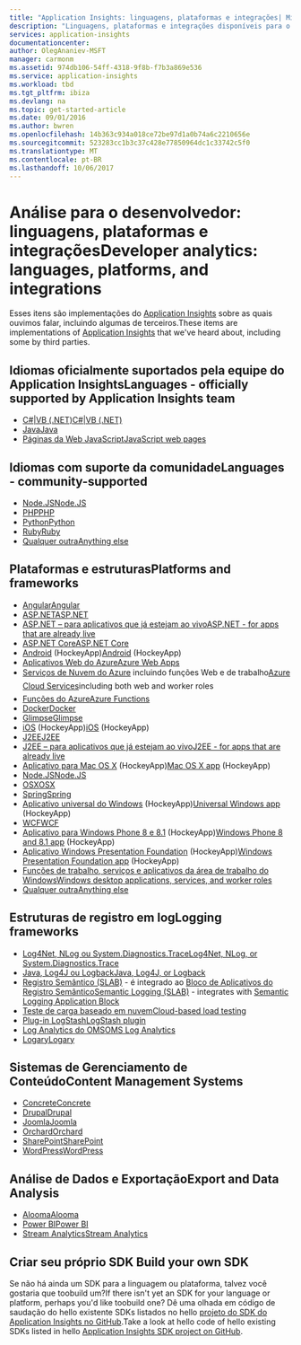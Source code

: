 ```yaml
---
title: "Application Insights: linguagens, plataformas e integrações| Microsoft Docs"
description: "Linguagens, plataformas e integrações disponíveis para o Application Insights"
services: application-insights
documentationcenter: 
author: OlegAnaniev-MSFT
manager: carmonm
ms.assetid: 974db106-54ff-4318-9f8b-f7b3a869e536
ms.service: application-insights
ms.workload: tbd
ms.tgt_pltfrm: ibiza
ms.devlang: na
ms.topic: get-started-article
ms.date: 09/01/2016
ms.author: bwren
ms.openlocfilehash: 14b363c934a018ce72be97d1a0b74a6c2210656e
ms.sourcegitcommit: 523283cc1b3c37c428e77850964dc1c33742c5f0
ms.translationtype: MT
ms.contentlocale: pt-BR
ms.lasthandoff: 10/06/2017
---
```

# <a name="developer-analytics-languages-platforms-and-integrations"></a><span data-ttu-id="da17a-103">Análise para o desenvolvedor: linguagens, plataformas e integrações</span><span class="sxs-lookup"><span data-stu-id="da17a-103">Developer analytics: languages, platforms, and integrations</span></span>
<span data-ttu-id="da17a-104">Esses itens são implementações do [Application Insights](app-insights-overview.md) sobre as quais ouvimos falar, incluindo algumas de terceiros.</span><span class="sxs-lookup"><span data-stu-id="da17a-104">These items are implementations of [Application Insights](app-insights-overview.md) that we've heard about, including some by third parties.</span></span>

## <a name="languages---officially-supported-by-application-insights-team"></a><span data-ttu-id="da17a-105">Idiomas oficialmente suportados pela equipe do Application Insights</span><span class="sxs-lookup"><span data-stu-id="da17a-105">Languages - officially supported by Application Insights team</span></span>
* [<span data-ttu-id="da17a-106">C#|VB (.NET)</span><span class="sxs-lookup"><span data-stu-id="da17a-106">C#|VB (.NET)</span></span>](app-insights-asp-net.md)
* [<span data-ttu-id="da17a-107">Java</span><span class="sxs-lookup"><span data-stu-id="da17a-107">Java</span></span>](app-insights-java-get-started.md)
* [<span data-ttu-id="da17a-108">Páginas da Web JavaScript</span><span class="sxs-lookup"><span data-stu-id="da17a-108">JavaScript web pages</span></span>](app-insights-javascript.md)

## <a name="languages---community-supported"></a><span data-ttu-id="da17a-109">Idiomas com suporte da comunidade</span><span class="sxs-lookup"><span data-stu-id="da17a-109">Languages - community-supported</span></span>
* [<span data-ttu-id="da17a-110">Node.JS</span><span class="sxs-lookup"><span data-stu-id="da17a-110">Node.JS</span></span>](https://github.com/Microsoft/ApplicationInsights-node.js)
* [<span data-ttu-id="da17a-111">PHP</span><span class="sxs-lookup"><span data-stu-id="da17a-111">PHP</span></span>](https://github.com/Microsoft/ApplicationInsights-PHP)
* [<span data-ttu-id="da17a-112">Python</span><span class="sxs-lookup"><span data-stu-id="da17a-112">Python</span></span>](https://pypi.python.org/pypi/applicationinsights/0.1.0)
* [<span data-ttu-id="da17a-113">Ruby</span><span class="sxs-lookup"><span data-stu-id="da17a-113">Ruby</span></span>](https://rubygems.org/gems/application_insights)
* [<span data-ttu-id="da17a-114">Qualquer outra</span><span class="sxs-lookup"><span data-stu-id="da17a-114">Anything else</span></span>](#projects)

## <a name="platforms-and-frameworks"></a><span data-ttu-id="da17a-115">Plataformas e estruturas</span><span class="sxs-lookup"><span data-stu-id="da17a-115">Platforms and frameworks</span></span>
* [<span data-ttu-id="da17a-116">Angular</span><span class="sxs-lookup"><span data-stu-id="da17a-116">Angular</span></span>](https://www.npmjs.com/package/angular-applicationinsights)
* [<span data-ttu-id="da17a-117">ASP.NET</span><span class="sxs-lookup"><span data-stu-id="da17a-117">ASP.NET</span></span>](app-insights-asp-net.md)
* [<span data-ttu-id="da17a-118">ASP.NET – para aplicativos que já estejam ao vivo</span><span class="sxs-lookup"><span data-stu-id="da17a-118">ASP.NET - for apps that are already live</span></span>](app-insights-monitor-performance-live-website-now.md)
* [<span data-ttu-id="da17a-119">ASP.NET Core</span><span class="sxs-lookup"><span data-stu-id="da17a-119">ASP.NET Core</span></span>](app-insights-asp-net-core.md)
* <span data-ttu-id="da17a-120">[Android](https://github.com/Microsoft/ApplicationInsights-Android) (HockeyApp)</span><span class="sxs-lookup"><span data-stu-id="da17a-120">[Android](https://github.com/Microsoft/ApplicationInsights-Android) (HockeyApp)</span></span>
* [<span data-ttu-id="da17a-121">Aplicativos Web do Azure</span><span class="sxs-lookup"><span data-stu-id="da17a-121">Azure Web Apps</span></span>](app-insights-azure-web-apps.md)
* <span data-ttu-id="da17a-122">[Serviços de Nuvem do Azure](app-insights-cloudservices.md)&#151; incluindo funções Web e de trabalho</span><span class="sxs-lookup"><span data-stu-id="da17a-122">[Azure Cloud Services](app-insights-cloudservices.md)&#151;including both web and worker roles</span></span>
* [<span data-ttu-id="da17a-123">Funções do Azure</span><span class="sxs-lookup"><span data-stu-id="da17a-123">Azure Functions</span></span>](https://github.com/christopheranderson/azure-functions-app-insights-sample)
* [<span data-ttu-id="da17a-124">Docker</span><span class="sxs-lookup"><span data-stu-id="da17a-124">Docker</span></span>](app-insights-docker.md)
* [<span data-ttu-id="da17a-125">Glimpse</span><span class="sxs-lookup"><span data-stu-id="da17a-125">Glimpse</span></span>](https://azure.microsoft.com/blog/glimpse-application-insights/)
* <span data-ttu-id="da17a-126">[iOS](https://github.com/Microsoft/ApplicationInsights-iOS) (HockeyApp)</span><span class="sxs-lookup"><span data-stu-id="da17a-126">[iOS](https://github.com/Microsoft/ApplicationInsights-iOS) (HockeyApp)</span></span>
* [<span data-ttu-id="da17a-127">J2EE</span><span class="sxs-lookup"><span data-stu-id="da17a-127">J2EE</span></span>](app-insights-java-get-started.md)
* [<span data-ttu-id="da17a-128">J2EE – para aplicativos que já estejam ao vivo</span><span class="sxs-lookup"><span data-stu-id="da17a-128">J2EE - for apps that are already live</span></span>](app-insights-java-live.md)
* <span data-ttu-id="da17a-129">[Aplicativo para Mac OS X](https://support.hockeyapp.net/kb/client-integration-ios-mac-os-x-tvos/hockeyapp-for-mac-os-x) (HockeyApp)</span><span class="sxs-lookup"><span data-stu-id="da17a-129">[Mac OS X app](https://support.hockeyapp.net/kb/client-integration-ios-mac-os-x-tvos/hockeyapp-for-mac-os-x) (HockeyApp)</span></span>
* [<span data-ttu-id="da17a-130">Node.JS</span><span class="sxs-lookup"><span data-stu-id="da17a-130">Node.JS</span></span>](https://www.npmjs.com/package/applicationinsights)
* [<span data-ttu-id="da17a-131">OSX</span><span class="sxs-lookup"><span data-stu-id="da17a-131">OSX</span></span>](https://github.com/Microsoft/ApplicationInsights-OSX)
* [<span data-ttu-id="da17a-132">Spring</span><span class="sxs-lookup"><span data-stu-id="da17a-132">Spring</span></span>](http://joe.blog.freemansoft.com/2015/12/enabling-microsoft-application-insight.html)
* <span data-ttu-id="da17a-133">[Aplicativo universal do Windows](https://support.hockeyapp.net/kb/client-integration-windows-and-windows-phone/how-to-create-an-app-for-uwp) (HockeyApp)</span><span class="sxs-lookup"><span data-stu-id="da17a-133">[Universal Windows app](https://support.hockeyapp.net/kb/client-integration-windows-and-windows-phone/how-to-create-an-app-for-uwp) (HockeyApp)</span></span>
* [<span data-ttu-id="da17a-134">WCF</span><span class="sxs-lookup"><span data-stu-id="da17a-134">WCF</span></span>](https://github.com/Microsoft/ApplicationInsights-SDK-Labs/blob/master/WCF/readme.md)
* <span data-ttu-id="da17a-135">[Aplicativo para Windows Phone 8 e 8.1](https://support.hockeyapp.net/kb/client-integration-windows-and-windows-phone/hockeyapp-for-windows-phone-silverlight-apps-80-and-81) (HockeyApp)</span><span class="sxs-lookup"><span data-stu-id="da17a-135">[Windows Phone 8 and 8.1 app](https://support.hockeyapp.net/kb/client-integration-windows-and-windows-phone/hockeyapp-for-windows-phone-silverlight-apps-80-and-81) (HockeyApp)</span></span>
* <span data-ttu-id="da17a-136">[Aplicativo Windows Presentation Foundation](https://support.hockeyapp.net/kb/client-integration-windows-and-windows-phone/hockeyapp-for-windows-wpf-apps) (HockeyApp)</span><span class="sxs-lookup"><span data-stu-id="da17a-136">[Windows Presentation Foundation app](https://support.hockeyapp.net/kb/client-integration-windows-and-windows-phone/hockeyapp-for-windows-wpf-apps) (HockeyApp)</span></span>
* [<span data-ttu-id="da17a-137">Funções de trabalho, serviços e aplicativos da área de trabalho do Windows</span><span class="sxs-lookup"><span data-stu-id="da17a-137">Windows desktop applications, services, and worker roles</span></span>](app-insights-windows-desktop.md)
* [<span data-ttu-id="da17a-138">Qualquer outra</span><span class="sxs-lookup"><span data-stu-id="da17a-138">Anything else</span></span>](#projects)

## <a name="logging-frameworks"></a><span data-ttu-id="da17a-139">Estruturas de registro em log</span><span class="sxs-lookup"><span data-stu-id="da17a-139">Logging frameworks</span></span>
* [<span data-ttu-id="da17a-140">Log4Net, NLog ou System.Diagnostics.Trace</span><span class="sxs-lookup"><span data-stu-id="da17a-140">Log4Net, NLog, or System.Diagnostics.Trace</span></span>](app-insights-diagnostic-search.md)
* [<span data-ttu-id="da17a-141">Java, Log4J ou Logback</span><span class="sxs-lookup"><span data-stu-id="da17a-141">Java, Log4J, or Logback</span></span>](app-insights-java-trace-logs.md)
* <span data-ttu-id="da17a-142">[Registro Semântico (SLAB)](https://github.com/fidmor89/SLAB_AppInsights) - é integrado ao [Bloco de Aplicativos do Registro Semântico](https://msdn.microsoft.com/library/dn440729.aspx)</span><span class="sxs-lookup"><span data-stu-id="da17a-142">[Semantic Logging (SLAB)](https://github.com/fidmor89/SLAB_AppInsights) - integrates with [Semantic Logging Application Block](https://msdn.microsoft.com/library/dn440729.aspx)</span></span>
* [<span data-ttu-id="da17a-143">Teste de carga baseado em nuvem</span><span class="sxs-lookup"><span data-stu-id="da17a-143">Cloud-based load testing</span></span>](http://blogs.msdn.com/b/visualstudioalm/archive/2015/07/30/getting-application-insights-counters-with-cloud-based-load-testing.aspx)
* [<span data-ttu-id="da17a-144">Plug-in LogStash</span><span class="sxs-lookup"><span data-stu-id="da17a-144">LogStash plugin</span></span>](https://github.com/Azure/azure-diagnostics-tools/tree/master/Logstash/logstash-output-applicationinsights)
* [<span data-ttu-id="da17a-145">Log Analytics do OMS</span><span class="sxs-lookup"><span data-stu-id="da17a-145">OMS Log Analytics</span></span>](https://blogs.technet.microsoft.com/msoms/2016/09/26/application-insights-connector-in-oms/)
* [<span data-ttu-id="da17a-146">Logary</span><span class="sxs-lookup"><span data-stu-id="da17a-146">Logary</span></span>](https://www.nuget.org/packages/Logary.Targets.AppInsights/)

## <a name="content-management-systems"></a><span data-ttu-id="da17a-147">Sistemas de Gerenciamento de Conteúdo</span><span class="sxs-lookup"><span data-stu-id="da17a-147">Content Management Systems</span></span>
* [<span data-ttu-id="da17a-148">Concrete</span><span class="sxs-lookup"><span data-stu-id="da17a-148">Concrete</span></span>](https://github.com/fidmor89/appInsights-Concrete)
* [<span data-ttu-id="da17a-149">Drupal</span><span class="sxs-lookup"><span data-stu-id="da17a-149">Drupal</span></span>](https://github.com/fidmor89/AppInsights-Drupal)
* [<span data-ttu-id="da17a-150">Joomla</span><span class="sxs-lookup"><span data-stu-id="da17a-150">Joomla</span></span>](https://github.com/fidmor89/AppInsights-Joomla)
* [<span data-ttu-id="da17a-151">Orchard</span><span class="sxs-lookup"><span data-stu-id="da17a-151">Orchard</span></span>](https://azure.microsoft.com/blog/integrating-application-insights-into-a-modular-cms-and-a-multi-tenant-public-saas/preview/)
* [<span data-ttu-id="da17a-152">SharePoint</span><span class="sxs-lookup"><span data-stu-id="da17a-152">SharePoint</span></span>](app-insights-sharepoint.md)
* [<span data-ttu-id="da17a-153">WordPress</span><span class="sxs-lookup"><span data-stu-id="da17a-153">WordPress</span></span>](https://wordpress.org/plugins/application-insights/)

## <a name="export-and-data-analysis"></a><span data-ttu-id="da17a-154">Análise de Dados e Exportação</span><span class="sxs-lookup"><span data-stu-id="da17a-154">Export and Data Analysis</span></span>
* [<span data-ttu-id="da17a-155">Alooma</span><span class="sxs-lookup"><span data-stu-id="da17a-155">Alooma</span></span>](https://www.alooma.com/blog/application-insights-amazon-redshift)
* [<span data-ttu-id="da17a-156">Power BI</span><span class="sxs-lookup"><span data-stu-id="da17a-156">Power BI</span></span>](http://blogs.msdn.com/b/powerbi/archive/2015/11/04/explore-your-application-insights-data-with-power-bi.aspx)
* [<span data-ttu-id="da17a-157">Stream Analytics</span><span class="sxs-lookup"><span data-stu-id="da17a-157">Stream Analytics</span></span>](app-insights-export-power-bi.md)

## <span data-ttu-id="da17a-158"><a name="projects"></a> Criar seu próprio SDK</span><span class="sxs-lookup"><span data-stu-id="da17a-158"><a name="projects"></a> Build your own SDK</span></span>
<span data-ttu-id="da17a-159">Se não há ainda um SDK para a linguagem ou plataforma, talvez você gostaria que toobuild um?</span><span class="sxs-lookup"><span data-stu-id="da17a-159">If there isn't yet an SDK for your language or platform, perhaps you'd like toobuild one?</span></span> <span data-ttu-id="da17a-160">Dê uma olhada em código de saudação do hello existente SDKs listados no hello [projeto do SDK do Application Insights no GitHub](https://github.com/Microsoft/AppInsights-Home).</span><span class="sxs-lookup"><span data-stu-id="da17a-160">Take a look at hello code of hello existing SDKs listed in hello [Application Insights SDK project on GitHub](https://github.com/Microsoft/AppInsights-Home).</span></span>
